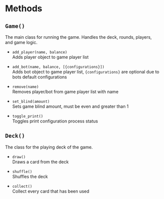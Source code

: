 # Methods
## `Game()`
The main class for running the game. Handles the deck, rounds, players, and game logic.

- `add_player(name, balance)`  
Adds player object to game player list

- `add_bot(name, balance, [{configurations}])`  
Adds bot object to game player list, `{configurations}` are optional due to bots default configurations

- `remove(name)`  
Removes player/bot from game player list with name

- `set_blind(amount)`  
Sets game blind amount, must be even and greater than 1

- `toggle_print()`  
Toggles print configuration process status

## `Deck()`
The class for the playing deck of the game.

- `draw()`  
Draws a card from the deck

- `shuffle()`  
Shuffles the deck

- `collect()`  
Collect every card that has been used
